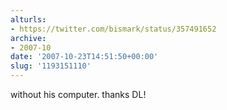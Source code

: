 ```yaml
---
alturls:
- https://twitter.com/bismark/status/357491652
archive:
- 2007-10
date: '2007-10-23T14:51:50+00:00'
slug: '1193151110'
---
```


without his computer. thanks DL!

